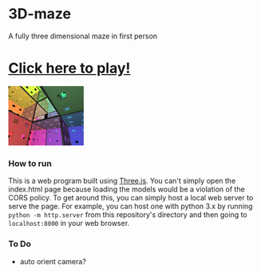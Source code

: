# 3D-maze
A fully three dimensional maze in first person

# [Click here to play!](https://www.chrisraff.com/3d-maze)

[<img src="screenshot.png" alt="View inside maze" width="30%"/>](https://www.chrisraff.com/3d-maze)

### How to run
This is a web program built using [Three.js](https://threejs.org/). You can't simply open the index.html page because loading the models would be a violation of the CORS policy. To get around this, you can simply host a local web server to serve the page. For example, you can host one with python 3.x by running `python -m http.server` from this repository's directory and then going to `localhost:8000` in your web browser.
 
### To Do
* auto orient camera?
